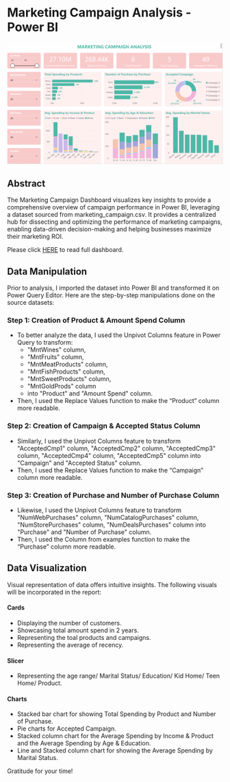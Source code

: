# Marketing Campaign Analysis - Power BI
![](https://github.com/Dechannie689/Marketing_Campaign/blob/main/Marketing%20Campaign%20Analysis.png)
## Abstract
The Marketing Campaign Dashboard visualizes key insights to provide a comprehensive overview of campaign performance in Power BI, leveraging a dataset sourced from marketing_campaign.csv. It provides a centralized hub for dissecting and optimizing the performance of marketing campaigns, enabling data-driven decision-making and helping businesses maximize their marketing ROI. 

Please click [HERE](https://github.com/Dechannie689/Marketing_Campaign/blob/main/MarketingCampaignAnalysis_PowerBI.pbix) to read full dashboard.
## Data Manipulation
Prior to analysis, I imported the dataset into Power BI and transformed it on Power Query Editor. Here are the step-by-step manipulations done on the source datasets:
### Step 1: Creation of Product & Amount Spend Column
- To better analyze the data, I used the Unpivot Columns feature in Power Query to transform:
  - "MntWines" column,
  - "MntFruits" column,
  - "MntMeatProducts" column,
  - "MntFishProducts" column,
  - "MntSweetProducts" column,
  - "MntGoldProds" column
  - into "Product" and "Amount Spend" column.
- Then, I used the Replace Values function to make the “Product” column more readable.
### Step 2: Creation of Campaign & Accepted Status Column
- Similarly, I used the Unpivot Columns feature to transform "AcceptedCmp1" column, "AcceptedCmp2" column, "AcceptedCmp3" column, "AcceptedCmp4" column, "AcceptedCmp5" column into "Campaign" and "Accepted Status" column.
- Then, I used the Replace Values function to make the “Campaign” column more readable.
### Step 3: Creation of Purchase and Number of Purchase Column
- Likewise, I used the Unpivot Columns feature to transform "NumWebPurchases" column, "NumCatalogPurchases" column, "NumStorePurchases" column, "NumDealsPurchases" column into "Purchase" and "Number of Purchase" column.
- Then, I used the Column from examples function to make the “Purchase” column more readable.
## Data Visualization
Visual representation of data offers intuitive insights. The following visuals will be incorporated in the report:
#### Cards
- Displaying the number of customers.
- Showcasing total amount spend in 2 years.
- Representing the toal products and campaigns.
- Representing the average of recency.
#### Slicer
- Representing the age range/ Marital Status/ Education/ Kid Home/ Teen Home/ Product.
#### Charts
- Stacked bar chart for showing Total Spending by Product and Number of Purchase.
- Pie charts for Accepted Campaign.
- Stacked column chart for the Average Spending by Income & Product and the Average Spending by Age & Education.
- Line and Stacked column chart for showing the Average Spending by Marital Status.

Gratitude for your time!
